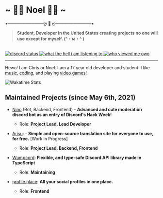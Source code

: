 <div id='align'>
  <h1>~ 🌺🐾 Noel 🐾🌺 ~</h1>
  <p>•────────────ღ 💜 ღ────────────• </p>
  <blockquote><strong>Student, Developer in the United States creating projects no one will use except for myself. (^・ω・^ )</strong></blockquote>

  <br />

  <a href="#">
    <img alt="discord status" src="https://nocache.advaith.workers.dev/?url=https://img.shields.io/endpoint?url=https://dev.discordprofiles.me/api/badge/status/280158289667555328" />
  </a>

  <a href="#">
    <img alt="what the hell i am listening to" src="https://nocache.advaith.workers.dev/?url=https://img.shields.io/endpoint?url=https://dev.discordprofiles.me/api/badge/spotify/280158289667555328" />
  </a>

  <a href="#">
    <img alt="who viewed me owo" src="https://komarev.com/ghpvc/?username=auguwu" />
  </a>
</div>

<hr />

Hewo! I am Chris or Noel. I am a 17 year old developer and student. I like [music](https://last.fm/user/auguwu), [coding](https://wakatime.com/@auguwu), and playing [video games](https://steamcommunity.com/id/auguwu)!

![Wakatime Stats](https://github-readme-stats.vercel.app/api/wakatime?username=auguwu&compat=true&theme=dracula)

## Maintained Projects (since May 6th, 2021)
- [Nino](https://github.com/NinoDiscord/Nino) (Bot, Backend, Frontend) - **Advanced and cute moderation discord bot as an entry of Discord's Hack Week!**
  - Role: **Project Lead, Lead Developer**

- [Arisu](https://github.com/arisuland): - **Simple and open-source translation site for everyone to use, for free.** [Work in Progress]
  - Role: **Project Lead, Backend, Frontend**

- [Wumpcord](https://github.com/auguwu/Wumpcord): **Flexible, and type-safe Discord API library made in TypeScript**
  - Role: **Maintaining**

- [profile.place](https://profile.place): **All your social profiles in one place.**
  - Role: **Frontend**

